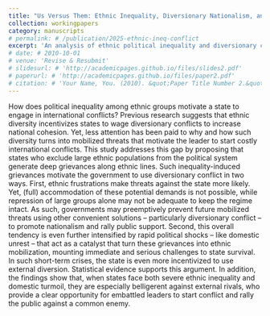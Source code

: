 ```yaml
---
title: "Us Versus Them: Ethnic Inequality, Diversionary Nationalism, and International Conflict"
collection: workingpapers
category: manuscripts
# permalink: # /publication/2025-ethnic-ineq-conflict
excerpt: 'An analysis of ethnic political inequality and diversionary conflict.'
# date: # 2010-10-01
# venue: 'Revise & Resubmit'
# slidesurl: # 'http://academicpages.github.io/files/slides2.pdf'
# paperurl: # 'http://academicpages.github.io/files/paper2.pdf'
# citation: # 'Your Name, You. (2010). &quot;Paper Title Number 2.&quot; <i>Journal 1</i>. 1(2).'
---
```


How does political inequality among ethnic groups motivate a state to engage in international conflicts? Previous research suggests that ethnic diversity incentivizes states to wage diversionary conflicts to increase national cohesion. Yet, less attention has been paid to why and how such diversity turns into mobilized threats that motivate the leader to start costly international conflicts. This study addresses this gap by proposing that states who exclude large ethnic populations from the political system generate deep grievances along ethnic lines. Such inequality-induced grievances motivate the government to use diversionary conflict in two ways. First, ethnic frustrations make threats against the state more likely. Yet, (full) accommodation of these potential demands is not possible, while repression of large groups alone may not be adequate to keep the regime intact. As such, governments may preemptively prevent future mobilized threats using other convenient solutions – particularly diversionary conflict – to promote nationalism and rally public support. Second, this overall tendency is even further intensified by rapid political shocks – like domestic unrest – that act as a catalyst that turn these grievances into ethnic mobilization, mounting immediate and serious challenges to state survival. In such short-term crises, the state is even more incentivized to use external diversion. Statistical evidence supports this argument. In addition, the findings show that, when states face both severe ethnic inequality and domestic turmoil, they are especially belligerent against external rivals, who provide a clear opportunity for embattled leaders to start conflict and rally the public against a common enemy.
